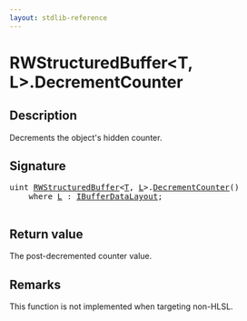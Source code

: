 ```yaml
---
layout: stdlib-reference
---
```


# RWStructuredBuffer\<T, L\>\.DecrementCounter

## Description

Decrements the object's hidden counter.



## Signature 

<pre>
<span class="code_keyword">uint</span> <a href="/stdlib-reference/types/rwstructuredbuffer-012c/index" class="code_type">RWStructuredBuffer</a>&lt;<a href="/stdlib-reference/types/rwstructuredbuffer-012c/index#typeparam-T" class="code_type">T</a>, <a href="/stdlib-reference/types/rwstructuredbuffer-012c/index#typeparam-L" class="code_type">L</a>&gt;.<a href="/stdlib-reference/types/rwstructuredbuffer-012c/decrementcounter-09">DecrementCounter</a>()
    <span class='code_keyword'>where</span> <a href="/stdlib-reference/types/rwstructuredbuffer-012c/index#typeparam-L" class="code_type">L</a> : <a href="/stdlib-reference/interfaces/ibufferdatalayout-017b/index" class="code_type">IBufferDataLayout</a>;

</pre>

## Return value
The post-decremented counter value.

## Remarks

This function is not implemented when targeting non-HLSL.


